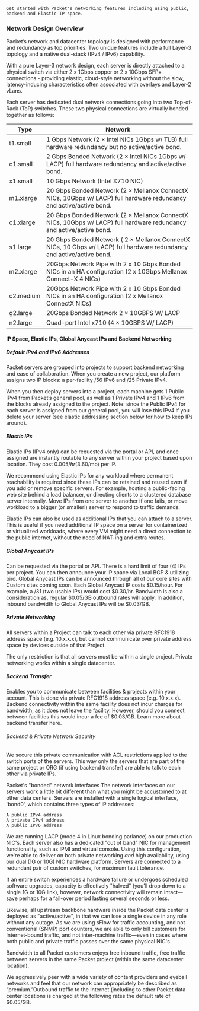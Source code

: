     Get started with Packet's networking features including using public, backend and Elastic IP space. 


### Network Design Overview

Packet’s network and datacenter topology is designed with performance and redundancy as top priorities. Two unique features include a full Layer-3 topology and a native dual-stack (IPv4 / IPv6) capability.

With a pure Layer-3 network design, each server is directly attached to a physical switch via either 2 x 1Gbps copper or 2 x 10Gbps SFP+ connections - providing elastic, cloud-style networking without the slow, latency-inducing characteristics often associated with overlays and Layer-2 vLans.

Each server has dedicated dual network connections going into two Top-of-Rack (ToR) switches. These two physical connections are virtually bonded together as follows:


| Type  | Network |
| ------------- | ------------- |
| t1.small|  1 Gbps Network (2 × Intel NICs 1Gbps w/ TLB) full hardware redundancy but no active/active bond.
| c1.small|  2 Gbps Bonded Network (2 × Intel NICs 1Gbps w/ LACP) full hardware redundancy and active/active bond.
| x1.small| 10 Gbps Network (Intel X710 NIC)
| m1.xlarge| 20 Gbps Bonded Network (2 × Mellanox ConnectX NICs, 10Gbps w/ LACP) full hardware redundancy and active/active bond.
|c1.xlarge| 20 Gbps Bonded Network (2 × Mellanox ConnectX NICs, 10Gbps w/ LACP) full hardware redundancy and active/active bond.
|s1.large|20 Gbps Bonded Network ( 2 × Mellanox ConnectX NICs, 10 Gbps w/ LACP) full hardware redundancy and active/active bond.
|m2.xlarge| 20Gbps Network Pipe with 2 x 10 Gbps Bonded NICs in an HA configuration (2 x 10Gbps Mellanox Connect-X 4 NICs)
|c2.medium| 20Gbps Network Pipe with 2 x 10 Gbps Bonded NICs in an HA configuration (2 x Mellanox ConnectX NICs)
|g2.large| 20Gbps Bonded Network 2 × 10GBPS W/ LACP
|n2.large| Quad-port Intel x710  (4 × 10GBPS W/ LACP)


#### IP Space, Elastic IPs, Global Anycast IPs and Backend Networking

##### Default IPv4 and IPv6 Addresses
 Packet servers are grouped into projects to support backend networking and ease of collaboration. When you create a new project, our platform assigns two IP blocks: a per-facility /56 IPv6 and /25 Private IPv4.

When you then deploy servers into a project, each machine gets 1 Public IPv4 from Packet’s general pool, as well as 1 Private IPv4 and 1 IPv6 from the blocks already assigned to the project. Note: since the Public IPv4 for each server is assigned from our general pool, you will lose this IPv4 if you delete your server (see elastic addressing section below for how to keep IPs around).

##### Elastic IPs
Elastic IPs (IPv4 only) can be requested via the portal or API, and once assigned are instantly routable to any server within your project based upon location. They cost $0.005/hr ($3.60/mo) per IP. 

We recommend using Elastic IPs for any workload where permanent reachability is required since these IPs can be retained and reused even if you add or remove specific servers. For example, hosting a public-facing web site behind a load balancer, or directing clients to a clustered database server internally. Move IPs from one server to another if one fails, or move workload to a bigger (or smaller!) server to respond to traffic demands.

Elastic IPs can also be used as additional IPs that you can attach to a server. This is useful if you need additional IP space on a server for containerized or virtualized workloads, where every VM might need a direct connection to the public internet, without the need of NAT-ing and extra routes.

##### Global Anycast IPs
Can be requested via the portal or API. There is a hard limit of four (4) IPs per project. You can then announce your IP space via Local BGP & utilizing bird. Global Anycast IPs can be announced through all of our core sites with Custom sites coming soon.  Each Global Anycast IP costs $0.15/hour. For example, a /31 (two usable IPs) would cost $0.30/hr. Bandwidth is also a consideration as, regular $0.05/GB outbound rates will apply. In addition, inbound bandwidth to Global Anycast IPs will be $0.03/GB.

##### Private Networking
All servers within a Project can talk to each other via private RFC1918 address space (e.g. 10.x.x.x), but cannot communicate over private address space by devices outside of that Project.  

The only restriction is that all servers must be within a single project. Private networking works within a single datacenter. 

##### Backend Transfer
Enables you to communicate between facilities & projects within your account. This is done via private RFC1918 address space (e.g. 10.x.x.x). Backend connectivity within the same facility does not incur charges for bandwidth, as it does not leave the facility. However, should you connect between facilities this would incur a fee of $0.03/GB. Learn more about backend transfer here. 

###### Backend & Private Network Security

We secure this private communication with ACL restrictions applied to the switch ports of the servers. This way only the servers that are part of the same project or ORG (if using backend transfer) are able to talk to each other via private IPs.

Packet's "bonded" network interfaces
The network interfaces on our servers work a little bit different than what you might be accustomed to at other data centers. Servers are installed with a single logical interface, 'bond0', which contains three types of IP addresses:

    A public IPv4 address
    A private IPv4 address
    A public IPv6 address

We are running LACP (mode 4 in Linux bonding parlance) on our production NIC's. Each server also has a dedicated "out of band" NIC for management functionality, such as IPMI and virtual console. Using this configuration, we're able to deliver on both private networking *and* high availability, using our dual (1G or 10G) NIC hardware platform. Servers are connected to a redundant pair of custom switches, for maximum fault tolerance.

If an entire switch experiences a hardware failure or undergoes scheduled software upgrades, capacity is effectively "halved" (you'll drop down to a single 1G or 10G link), however, network connectivity will remain intact—save perhaps for a fail-over period lasting several seconds or less.

Likewise, all upstream backbone hardware inside the Packet data center is deployed as "active/active", in that we can lose a single device in any role without any outage. As we are using sFlow for traffic accounting, and not conventional (SNMP) port counters, we are able to only bill customers for Internet-bound traffic, and not inter-machine traffic—even in cases where both public and private traffic passes over the same physical NIC's.

Bandwidth to all Packet customers enjoys free inbound traffic, free traffic between servers in the same Packet project (within the same datacenter location).

We aggressively peer with a wide variety of content providers and eyeball networks and feel that our network can appropriately be described as “premium.”Outbound traffic to the Internet (including to other Packet data center locations is charged at the following rates the default rate of $0.05/GB.
